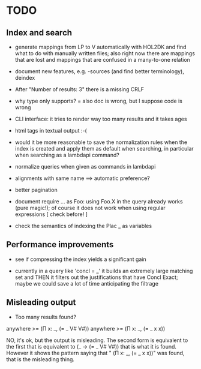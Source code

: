 TODO
====

Index and search
----------------

* generate mappings from LP to V automatically with HOL2DK and find
  what to do with manually written files; also right now there are
  mappings that are lost and mappings that are confused in a many-to-one
  relation

* document new features, e.g. -sources (and find better
  terminology), deindex

* After "Number of results: 3" there is a missing CRLF

* why type only supports? =
  also doc is wrong, but I suppose code is wrong

* CLI interface: it tries to render way too many results
  and it takes ages

* html tags in textual output :-(

* would it be more reasonable to save the normalization rules
  when the index is created and apply them as default when searching,
  in particular when searching as a lambdapi command?

* normalize queries when given as commands in lambdapi

* alignments with same name ==> automatic preference?

* better pagination

* document require ... as Foo: using Foo.X in the query already
  works (pure magic!); of course it does not work when using
  regular expressions [ check before! ]

* check the semantics of indexing the Plac _ as variables

Performance improvements
------------------------

* see if compressing the index yields a significant gain

* currently in a query like 'concl = _' it builds an extremely large matching set
  and THEN it filters out the justifications that have Concl Exact; maybe we
  could save a lot of time anticipating the filtrage

Misleading output
-----------------

+ Too many results found?

anywhere >= (Π x: _, (= _ V# V#))
anywhere >= (Π x: _, (= _ x x))

NO, it's ok, but the output is misleading. The second form is equivalent
to the first that is equivalent to  (_ -> (= _ V# V#)) that is what it is
found. However it shows the pattern saying that " (Π x: _, (= _ x x))" was
found, that is the misleading thing.

